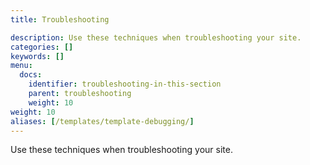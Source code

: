 ```yaml
---
title: Troubleshooting

description: Use these techniques when troubleshooting your site.
categories: []
keywords: []
menu:
  docs:
    identifier: troubleshooting-in-this-section
    parent: troubleshooting
    weight: 10
weight: 10
aliases: [/templates/template-debugging/]
---
```


Use these techniques when troubleshooting your site.
